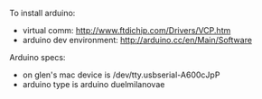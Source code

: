 To install arduino:

* virtual comm: http://www.ftdichip.com/Drivers/VCP.htm
* arduino dev environment: http://arduino.cc/en/Main/Software
    
Arduino specs:

* on glen's mac device is /dev/tty.usbserial-A600cJpP
* arduino type is arduino duelmilanovae